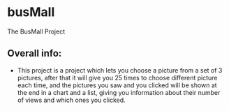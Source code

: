 # busMall
The BusMall Project

## Overall info:

* This project is a project which lets you choose a picture from a set of 3 pictures, after that it will give you 25 times to choose different picture each time, and the pictures you saw and you clicked will be shown at the end in a chart and a list, giving you information about their number of views and which ones you clicked.